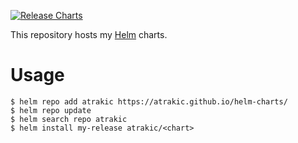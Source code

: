 [![Release Charts](https://github.com/atrakic/helm-charts/actions/workflows/release.yaml/badge.svg)](https://github.com/atrakic/helm-charts/actions/workflows/release.yaml)

This repository hosts my [Helm](https://helm.sh) charts.

# Usage

```
$ helm repo add atrakic https://atrakic.github.io/helm-charts/
$ helm repo update
$ helm search repo atrakic
$ helm install my-release atrakic/<chart>
```
